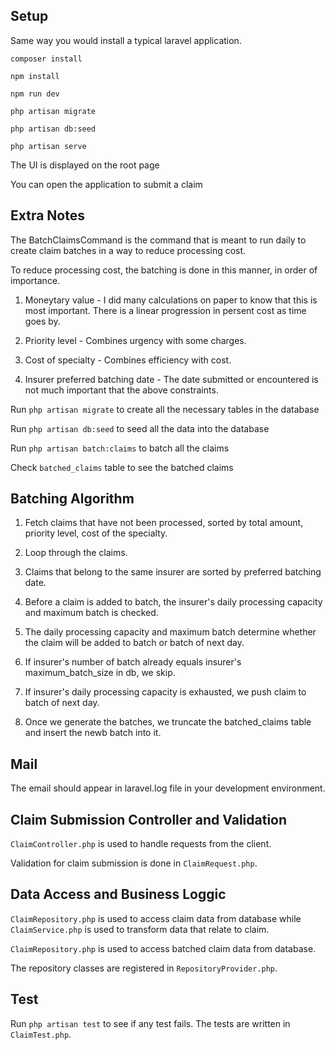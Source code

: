 


## Setup

Same way you would install a typical laravel application.

    composer install

    npm install

    npm run dev

    php artisan migrate

    php artisan db:seed

    php artisan serve

The UI is displayed on the root page

You can open the application to submit a claim

## Extra Notes

The BatchClaimsCommand is the command that is meant to run daily to create claim batches in a way to reduce processing cost.

To reduce processing cost, the batching is done in this manner, in order of importance.

1. Moneytary value - I did many calculations on paper to know that this is most important. There is a linear progression in persent cost as time goes by.

2. Priority level - Combines urgency with some charges.

3. Cost of specialty - Combines efficiency with cost.

4. Insurer preferred batching date - The date submitted or encountered is not much important that the above constraints.

Run `php artisan migrate` to create all the necessary tables in the database

Run `php artisan db:seed` to seed all the data into the database

Run `php artisan batch:claims` to batch all the claims

Check `batched_claims` table to see the batched claims

## Batching Algorithm


1. Fetch claims that have not been processed, sorted by total amount, priority level, cost of the specialty.

2. Loop through the claims.

3. Claims that belong to the same insurer are sorted by preferred batching date.

4. Before a claim is added to batch, the insurer's daily processing capacity and maximum batch is checked.

5. The daily processing capacity and maximum batch determine whether the claim will be added to batch or batch of next day.

6. If insurer's number of batch already equals insurer's maximum_batch_size in db, we skip.

7. If insurer's daily processing capacity is exhausted, we push claim to batch of next day.

8. Once we generate the batches, we truncate the batched_claims table and insert the newb batch into it.


## Mail

The email should appear in laravel.log file in your development environment.

## Claim Submission Controller and Validation

`ClaimController.php` is used to handle requests from the client.

Validation for claim submission is done in `ClaimRequest.php`.

## Data Access and Business Loggic

`ClaimRepository.php` is used to access claim data from database while `ClaimService.php` is used to transform data that relate to claim.

`ClaimRepository.php` is used to access batched claim data from database.

The repository classes are registered in `RepositoryProvider.php`.



## Test

Run `php artisan test` to see if any test fails. The tests are written in `ClaimTest.php`.